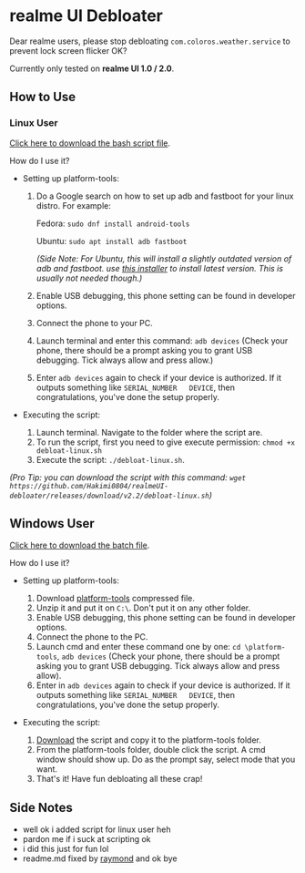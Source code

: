 # realme UI Debloater
Dear realme users, please stop debloating `com.coloros.weather.service` to prevent lock screen flicker OK?

Currently only tested on **realme UI 1.0 / 2.0**.

## How to Use
### Linux User
[Click here to download the bash script file](https://github.com/Hakimi0804/realmeUI-debloater/releases/download/v2.2/debloat-linux.sh).

How do I use it?
- Setting up platform-tools:
  1. Do a Google search on how to set up adb and fastboot for your linux distro.
     For example:
     
     Fedora: `sudo dnf install android-tools`
         
     Ubuntu: `sudo apt install adb fastboot`
     
     *(Side Note: For Ubuntu, this will install a slightly outdated version of adb and fastboot. use [this installer](https://github.com/Hakimi0804/realmeUI-debloater/releases/download/v1.0/ubuntu-adb-setup.sh) to install latest version. This is usually not needed though.)*
  2. Enable USB debugging, this phone setting can be found in developer options.
  3. Connect the phone to your PC.
  4. Launch terminal and enter this command: `adb devices` (Check your phone, there should be a prompt asking you to grant USB debugging. Tick always allow and press allow.)
  5. Enter `adb devices` again to check if your device is authorized. If it outputs something like `SERIAL_NUMBER   DEVICE`, then congratulations, you've done the setup properly.
 
- Executing the script: 
  1. Launch terminal. Navigate to the folder where the script are.
  2. To run the script, first you need to give execute permission: `chmod +x debloat-linux.sh`
  3. Execute the script: `./debloat-linux.sh`.

*(Pro Tip: you can download the script with this command: `wget https://github.com/Hakimi0804/realmeUI-debloater/releases/download/v2.2/debloat-linux.sh`)*

## Windows User
[Click here to download the batch file](https://github.com/Hakimi0804/realmeUI-debloater/releases/tag/v1.0).

How do I use it?
- Setting up platform-tools:
  1. Download [platform-tools](https://dl.google.com/android/repository/platform-tools-latest-windows.zip) compressed file.
  2. Unzip it and put it on `C:\`. Don't put it on any other folder.
  3. Enable USB debugging, this phone setting can be found in developer options.
  4. Connect the phone to the PC.
  5. Launch cmd and enter these command one by one: `cd \platform-tools`, `adb devices` (Check your phone, there should be a prompt asking you to grant USB debugging. Tick always allow and press allow).
  6. Enter in `adb devices` again to check if your device is authorized. If it outputs something like `SERIAL_NUMBER   DEVICE`, then congratulations, you've done the setup properly.

- Executing the script:
  1. [Download](https://github.com/Hakimi0804/realmeUI-debloater/releases/download/v1.0/realme-UI-debloater.bat) the script and copy it to the platform-tools folder.
  2. From the platform-tools folder, double click the script. A cmd window should show up. Do as the prompt say, select mode that you want.
  3. That's it! Have fun debloating all these crap!


## Side Notes
- well ok i added script for linux user heh
- pardon me if i suck at scripting ok
- i did this just for fun lol
- readme.md fixed by [raymond](https://raymond-1227.github.io/) and ok bye

